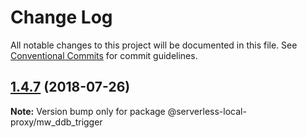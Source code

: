 # Change Log

All notable changes to this project will be documented in this file.
See [Conventional Commits](https://conventionalcommits.org) for commit guidelines.

## [1.4.7](https://github.com/serverless-local-proxy/compare/v1.4.6...v1.4.7) (2018-07-26)




**Note:** Version bump only for package @serverless-local-proxy/mw_ddb_trigger
